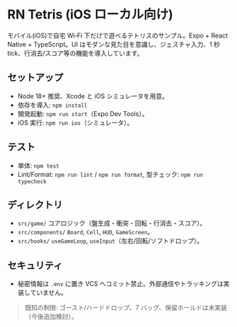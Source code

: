 # RN Tetris (iOS ローカル向け)

モバイル(iOS)で自宅 Wi‑Fi 下だけで遊べるテトリスのサンプル。Expo + React Native + TypeScript。UI はモダンな見た目を意識し、ジェスチャ入力、1 秒 tick、行消去/スコア等の機能を導入しています。

## セットアップ
- Node 18+ 推奨、Xcode と iOS シミュレータを用意。
- 依存を導入: `npm install`
- 開発起動: `npm run start`（Expo Dev Tools）。
- iOS 実行: `npm run ios`（シミュレータ）。

## テスト
- 単体: `npm test`
- Lint/Format: `npm run lint` / `npm run format`, 型チェック: `npm run typecheck`

## ディレクトリ
- `src/game/` コアロジック（盤生成・衝突・回転・行消去・スコア）。
- `src/components/` `Board`, `Cell`, `HUD`, `GameScreen`。
- `src/hooks/` `useGameLoop`, `useInput`（左右/回転/ソフトドロップ）。

## セキュリティ
- 秘密情報は `.env` に置き VCS へコミット禁止。外部通信やトラッキングは実装していません。

> 既知の制限: ゴースト/ハードドロップ、7 バッグ、保留ホールドは未実装（今後追加検討）。
